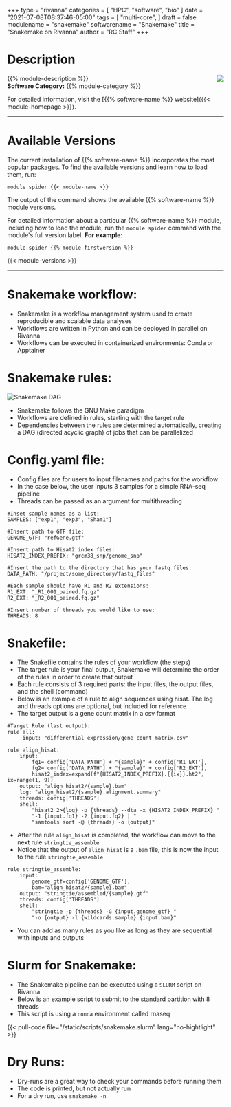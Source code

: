 +++
type = "rivanna"
categories = [
  "HPC",
  "software",
  "bio"
]
date = "2021-07-08T08:37:46-05:00"
tags = [
  "multi-core",
]
draft = false
modulename = "snakemake"
softwarename = "Snakemake"
title = "Snakemake on Rivanna"
author = "RC Staff"
+++

# Description
<img src="/images/snakemake.png" style="float:right;" class="project-inset" />
{{% module-description %}}

<br>
<strong>Software Category:</strong> {{% module-category %}}

For detailed information, visit the [{{% software-name %}} website]({{< module-homepage >}}).

---

# Available Versions
The current installation of {{% software-name %}} incorporates the most popular packages. To find the available versions and learn how to load them, run:

```
module spider {{< module-name >}}
```

The output of the command shows the available {{% software-name %}} module versions.

For detailed information about a particular {{% software-name %}} module, including how to load the module, run the `module spider` command with the module's full version label. __For example__:
```
module spider {{% module-firstversion %}}
```

{{< module-versions >}}


---

# Snakemake workflow:

- Snakemake is a workflow management system used to create reproducible and scalable data analyses
- Workflows are written in Python and can be deployed in parallel on Rivanna
- Workflows can be executed in containerized environments: Conda or Apptainer

# Snakemake rules:

![Snakemake DAG](/images/snakemake_dag.png)
- Snakemake follows the GNU Make paradigm
- Workflows are defined in rules, starting with the target rule
- Dependencies between the rules are determined automatically, creating a DAG (directed acyclic graph) of jobs that can be parallelized

# Config.yaml file:

- Config files are for users to input filenames and paths for the workflow
- In the case below, the user inputs 3 samples for a simple RNA-seq pipeline
- Threads can be passed as an argument for multithreading

```
#Inset sample names as a list:
SAMPLES: ["exp1", "exp3", "Sham1"]

#Insert path to GTF file:
GENOME_GTF: "refGene.gtf"

#Insert path to Hisat2 index files:
HISAT2_INDEX_PREFIX: "grcm38_snp/genome_snp"

#Insert the path to the directory that has your fastq files:
DATA_PATH: "/project/some_directory/fastq_files"

#Each sample should have R1 and R2 extensions:
R1_EXT: "_R1_001_paired.fq.gz"
R2_EXT: "_R2_001_paired.fq.gz"

#Insert number of threads you would like to use:
THREADS: 8
```

# Snakefile:

- The Snakefile contains the rules of your workflow (the steps)
- The target rule is your final output, Snakemake will determine the order of the rules in order to create that output
- Each rule consists of 3 required parts: the input files, the output files, and the shell (command)
- Below is an example of a rule to align sequences using hisat. The log and threads options are optional, but included for reference
- The target output is a gene count matrix in a csv format

```
#Target Rule (last output):
rule all:
     input: "differential_expression/gene_count_matrix.csv"

rule align_hisat:
    input:
        fq1= config['DATA_PATH'] + "{sample}" + config['R1_EXT'],
        fq2= config['DATA_PATH'] + "{sample}" + config['R2_EXT'],
        hisat2_index=expand(f"{HISAT2_INDEX_PREFIX}.{{ix}}.ht2", ix=range(1, 9))
    output: "align_hisat2/{sample}.bam"
    log: "align_hisat2/{sample}.alignment.summary"
    threads: config['THREADS']
    shell:
        "hisat2 2>{log} -p {threads} --dta -x {HISAT2_INDEX_PREFIX} "
        "-1 {input.fq1} -2 {input.fq2} | "
        "samtools sort -@ {threads} -o {output}"
```

- After the rule `align_hisat` is completed, the workflow can move to the next rule `stringtie_assemble`
- Notice that the output of `align_hisat` is a `.bam` file, this is now the input to the rule `stringtie_assemble`

```
rule stringtie_assemble:
    input:
        genome_gtf=config['GENOME_GTF'],
        bam="align_hisat2/{sample}.bam"
    output: "stringtie/assembled/{sample}.gtf"
    threads: config['THREADS']
    shell:
        "stringtie -p {threads} -G {input.genome_gtf} "
        "-o {output} -l {wildcards.sample} {input.bam}"
```

- You can add as many rules as you like as long as they are sequential with inputs and outputs

# Slurm for Snakemake:

- The Snakemake pipeline can be executed using a `SLURM` script on Rivanna
- Below is an example script to submit to the standard partition with 8 threads
- This script is using a `conda` environment called rnaseq

{{< pull-code file="/static/scripts/snakemake.slurm" lang="no-hightlight" >}}

# Dry Runs:

- Dry-runs are a great way to check your commands before running them
- The code is printed, but not actually run
- For a dry run, use `snakemake -n`
